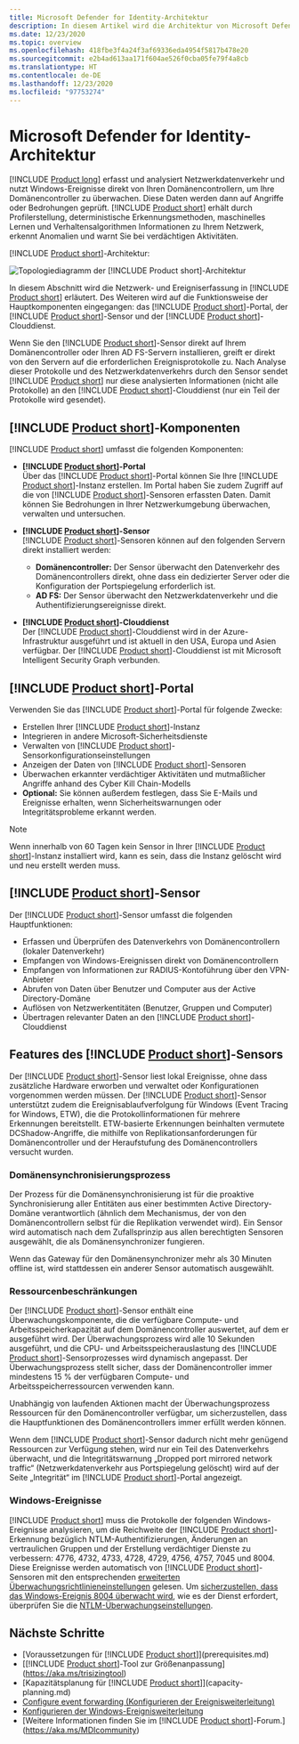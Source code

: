 ```yaml
---
title: Microsoft Defender for Identity-Architektur
description: In diesem Artikel wird die Architektur von Microsoft Defender for Identity beschrieben.
ms.date: 12/23/2020
ms.topic: overview
ms.openlocfilehash: 418fbe3f4a24f3af69336eda4954f5817b478e20
ms.sourcegitcommit: e2b4ad613aa171f604ae526f0cba05fe79f4a8cb
ms.translationtype: HT
ms.contentlocale: de-DE
ms.lasthandoff: 12/23/2020
ms.locfileid: "97753274"
---
```

# <a name="microsoft-defender-for-identity-architecture"></a>Microsoft Defender for Identity-Architektur

[!INCLUDE [Product long](includes/product-long.md)] erfasst und analysiert Netzwerkdatenverkehr und nutzt Windows-Ereignisse direkt von Ihren Domänencontrollern, um Ihre Domänencontroller zu überwachen. Diese Daten werden dann auf Angriffe oder Bedrohungen geprüft. [!INCLUDE [Product short](includes/product-short.md)] erhält durch Profilerstellung, deterministische Erkennungsmethoden, maschinelles Lernen und Verhaltensalgorithmen Informationen zu Ihrem Netzwerk, erkennt Anomalien und warnt Sie bei verdächtigen Aktivitäten.

[!INCLUDE [Product short](includes/product-short.md)]-Architektur:

![Topologiediagramm der [!INCLUDE [Product short](includes/product-short.md)]-Architektur](media/architecture-topology.png)

In diesem Abschnitt wird die Netzwerk- und Ereigniserfassung in [!INCLUDE [Product short](includes/product-short.md)] erläutert. Des Weiteren wird auf die Funktionsweise der Hauptkomponenten eingegangen: das [!INCLUDE [Product short](includes/product-short.md)]-Portal, der [!INCLUDE [Product short](includes/product-short.md)]-Sensor und der [!INCLUDE [Product short](includes/product-short.md)]-Clouddienst.

Wenn Sie den [!INCLUDE [Product short](includes/product-short.md)]-Sensor direkt auf Ihrem Domänencontroller oder Ihren AD FS-Servern installieren, greift er direkt von den Servern auf die erforderlichen Ereignisprotokolle zu. Nach Analyse dieser Protokolle und des Netzwerkdatenverkehrs durch den Sensor sendet [!INCLUDE [Product short](includes/product-short.md)] nur diese analysierten Informationen (nicht alle Protokolle) an den [!INCLUDE [Product short](includes/product-short.md)]-Clouddienst (nur ein Teil der Protokolle wird gesendet).

## <a name="product-short-components"></a>[!INCLUDE [Product short](includes/product-short.md)]-Komponenten

[!INCLUDE [Product short](includes/product-short.md)] umfasst die folgenden Komponenten:

- **[!INCLUDE [Product short](includes/product-short.md)]-Portal**  
Über das [!INCLUDE [Product short](includes/product-short.md)]-Portal können Sie Ihre [!INCLUDE [Product short](includes/product-short.md)]-Instanz erstellen. Im Portal haben Sie zudem Zugriff auf die von [!INCLUDE [Product short](includes/product-short.md)]-Sensoren erfassten Daten. Damit können Sie Bedrohungen in Ihrer Netzwerkumgebung überwachen, verwalten und untersuchen.

- **[!INCLUDE [Product short](includes/product-short.md)]-Sensor**  
[!INCLUDE [Product short](includes/product-short.md)]-Sensoren können auf den folgenden Servern direkt installiert werden:
  - **Domänencontroller:** Der Sensor überwacht den Datenverkehr des Domänencontrollers direkt, ohne dass ein dedizierter Server oder die Konfiguration der Portspiegelung erforderlich ist.
  - **AD FS:** Der Sensor überwacht den Netzwerkdatenverkehr und die Authentifizierungsereignisse direkt.
- **[!INCLUDE [Product short](includes/product-short.md)]-Clouddienst**  
Der [!INCLUDE [Product short](includes/product-short.md)]-Clouddienst wird in der Azure-Infrastruktur ausgeführt und ist aktuell in den USA, Europa und Asien verfügbar. Der [!INCLUDE [Product short](includes/product-short.md)]-Clouddienst ist mit Microsoft Intelligent Security Graph verbunden.

## <a name="product-short-portal"></a>[!INCLUDE [Product short](includes/product-short.md)]-Portal

Verwenden Sie das [!INCLUDE [Product short](includes/product-short.md)]-Portal für folgende Zwecke:

- Erstellen Ihrer [!INCLUDE [Product short](includes/product-short.md)]-Instanz
- Integrieren in andere Microsoft-Sicherheitsdienste
- Verwalten von [!INCLUDE [Product short](includes/product-short.md)]-Sensorkonfigurationseinstellungen
- Anzeigen der Daten von [!INCLUDE [Product short](includes/product-short.md)]-Sensoren
- Überwachen erkannter verdächtiger Aktivitäten und mutmaßlicher Angriffe anhand des Cyber Kill Chain-Modells
- **Optional:** Sie können außerdem festlegen, dass Sie E-Mails und Ereignisse erhalten, wenn Sicherheitswarnungen oder Integritätsprobleme erkannt werden.

> [!NOTE]
> Wenn innerhalb von 60 Tagen kein Sensor in Ihrer [!INCLUDE [Product short](includes/product-short.md)]-Instanz installiert wird, kann es sein, dass die Instanz gelöscht wird und neu erstellt werden muss.

## <a name="product-short-sensor"></a>[!INCLUDE [Product short](includes/product-short.md)]-Sensor

Der [!INCLUDE [Product short](includes/product-short.md)]-Sensor umfasst die folgenden Hauptfunktionen:

- Erfassen und Überprüfen des Datenverkehrs von Domänencontrollern (lokaler Datenverkehr)
- Empfangen von Windows-Ereignissen direkt von Domänencontrollern
- Empfangen von Informationen zur RADIUS-Kontoführung über den VPN-Anbieter
- Abrufen von Daten über Benutzer und Computer aus der Active Directory-Domäne
- Auflösen von Netzwerkentitäten (Benutzer, Gruppen und Computer)
- Übertragen relevanter Daten an den [!INCLUDE [Product short](includes/product-short.md)]-Clouddienst

## <a name="product-short-sensor-features"></a>Features des [!INCLUDE [Product short](includes/product-short.md)]-Sensors

Der [!INCLUDE [Product short](includes/product-short.md)]-Sensor liest lokal Ereignisse, ohne dass zusätzliche Hardware erworben und verwaltet oder Konfigurationen vorgenommen werden müssen. Der [!INCLUDE [Product short](includes/product-short.md)]-Sensor unterstützt zudem die Ereignisablaufverfolgung für Windows (Event Tracing for Windows, ETW), die die Protokollinformationen für mehrere Erkennungen bereitstellt. ETW-basierte Erkennungen beinhalten vermutete DCShadow-Angriffe, die mithilfe von Replikationsanforderungen für Domänencontroller und der Heraufstufung des Domänencontrollers versucht wurden.

### <a name="domain-synchronizer-process"></a>Domänensynchronisierungsprozess

Der Prozess für die Domänensynchronisierung ist für die proaktive Synchronisierung aller Entitäten aus einer bestimmten Active Directory-Domäne verantwortlich (ähnlich dem Mechanismus, der von den Domänencontrollern selbst für die Replikation verwendet wird). Ein Sensor wird automatisch nach dem Zufallsprinzip aus allen berechtigten Sensoren ausgewählt, die als Domänensynchronizer fungieren.

Wenn das Gateway für den Domänensynchronizer mehr als 30 Minuten offline ist, wird stattdessen ein anderer Sensor automatisch ausgewählt.

### <a name="resource-limitations"></a>Ressourcenbeschränkungen

Der [!INCLUDE [Product short](includes/product-short.md)]-Sensor enthält eine Überwachungskomponente, die die verfügbare Compute- und Arbeitsspeicherkapazität auf dem Domänencontroller auswertet, auf dem er ausgeführt wird. Der Überwachungsprozess wird alle 10 Sekunden ausgeführt, und die CPU- und Arbeitsspeicherauslastung des [!INCLUDE [Product short](includes/product-short.md)]-Sensorprozesses wird dynamisch angepasst. Der Überwachungsprozess stellt sicher, dass der Domänencontroller immer mindestens 15 % der verfügbaren Compute- und Arbeitsspeicherressourcen verwenden kann.

Unabhängig von laufenden Aktionen macht der Überwachungsprozess Ressourcen für den Domänencontroller verfügbar, um sicherzustellen, dass die Hauptfunktionen des Domänencontrollers immer erfüllt werden können.

Wenn dem [!INCLUDE [Product short](includes/product-short.md)]-Sensor dadurch nicht mehr genügend Ressourcen zur Verfügung stehen, wird nur ein Teil des Datenverkehrs überwacht, und die Integritätswarnung „Dropped port mirrored network traffic“ (Netzwerkdatenverkehr aus Portspiegelung gelöscht) wird auf der Seite „Integrität“ im [!INCLUDE [Product short](includes/product-short.md)]-Portal angezeigt.

### <a name="windows-events"></a>Windows-Ereignisse

[!INCLUDE [Product short](includes/product-short.md)] muss die Protokolle der folgenden Windows-Ereignisse analysieren, um die Reichweite der [!INCLUDE [Product short](includes/product-short.md)]-Erkennung bezüglich NTLM-Authentifizierungen, Änderungen an vertraulichen Gruppen und der Erstellung verdächtiger Dienste zu verbessern: 4776, 4732, 4733, 4728, 4729, 4756, 4757, 7045 und 8004. Diese Ereignisse werden automatisch von [!INCLUDE [Product short](includes/product-short.md)]-Sensoren mit den entsprechenden [erweiterten Überwachungsrichtlinieneinstellungen](configure-windows-event-collection.md) gelesen. Um [sicherzustellen, dass das Windows-Ereignis 8004 überwacht wird](configure-windows-event-collection.md#ntlm-authentication-using-windows-event-8004), wie es der Dienst erfordert, überprüfen Sie die [NTLM-Überwachungseinstellungen](/archive/blogs/askds/ntlm-blocking-and-you-application-analysis-and-auditing-methodologies-in-windows-7).

## <a name="next-steps"></a>Nächste Schritte

- [Voraussetzungen für [!INCLUDE [Product short](includes/product-short.md)]](prerequisites.md)
- [[!INCLUDE [Product short](includes/product-short.md)]-Tool zur Größenanpassung](https://aka.ms/trisizingtool)
- [Kapazitätsplanung für [!INCLUDE [Product short](includes/product-short.md)]](capacity-planning.md)
- [Configure event forwarding (Konfigurieren der Ereignisweiterleitung)](configure-event-forwarding.md)
- [Konfigurieren der Windows-Ereignisweiterleitung](configure-event-forwarding.md)
- [Weitere Informationen finden Sie im [!INCLUDE [Product short](includes/product-short.md)]-Forum.](https://aka.ms/MDIcommunity)
